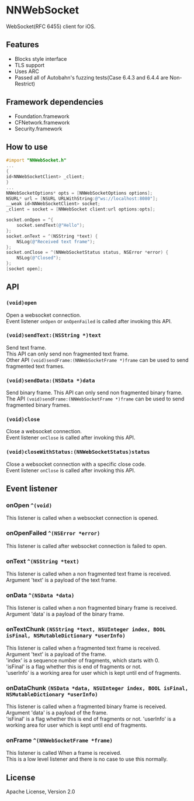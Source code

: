 # NNWebSocket

WebSocket(RFC 6455) client for iOS.

## Features

* Blocks style interface
* TLS support
* Uses ARC
* Passed all of Autobahn's fuzzing tests(Case 6.4.3 and 6.4.4 are Non-Restrict)

## Framework dependencies

* Foundation.framework
* CFNetwork.framework
* Security.framework

## How to use

```objective-c
#import "NNWebSocket.h"
...
{
id<NNWebSocketClient> _client;
}
...
NNWebSocketOptions* opts = [NNWebSocketOptions options];
NSURL* url = [NSURL URLWithString:@"ws://localhost:8080"];
__weak id<NNWebSocketClient> socket;
_client = socket = [NNWebSocket client:url options:opts];

socket.onOpen = ^{
    socket.sendText(@"Hello");
};
socket.onText = ^(NSString *text) {
    NSLog(@"Received text frame");
};
socket.onClose = ^(NNWebSocketStatus status, NSError *error) {
    NSLog(@"Closed");
};
[socket open];
```

## API

### `(void)open`

Open a websocket connection.  
Event listener `onOpen` or `onOpenFailed` is called after invoking this API.

### ``(void)sendText:(NSString *)text``
 
Send text frame.  
This API can only send non fragmented text frame.  
Other API ``(void)sendFrame:(NNWebSocketFrame *)frame`` can be used to send fragmented text frames. 

### ``(void)sendData:(NSData *)data``

Send binary frame.
This API can only send non fragmented binary frame.  
The API ``(void)sendFrame:(NNWebSocketFrame *)frame`` can be used to send fragmented binary frames. 

### `(void)close`

Close a websocket connection.  
Event listener `onClose` is called after invoking this API.

### `(void)closeWithStatus:(NNWebSocketStatus)status`

Close a websocket connection with a specific close code.  
Event listener `onClose` is called after invoking this API.

## Event listener

### onOpen `^(void)`

This listener is called when a websocket connection is opened.

### onOpenFailed ``^(NSError *error)``

This listener is called after websocket connection is failed to open.

### onText ``^(NSString *text)``

This listener is called when a non fragmented text frame is received.  
Argument 'text' is a payload of the text frame.

### onData ``^(NSData *data)``

This listener is called when a non fragmented binary frame is received.  
Argument 'data' is a payload of the binary frame.

### onTextChunk ``(NSString *text, NSUInteger index, BOOL isFinal, NSMutableDictionary *userInfo)``

This listener is called when a fragmented text frame is received.  
Argument 'text' is a payload of the frame.  
'index' is a sequence number of fragments, which starts with 0.  
'isFinal' is a flag whether this is end of fragments or not.  
'userInfo' is a working area for user which is kept until end of fragments.

### onDataChunk ``(NSData *data, NSUInteger index, BOOL isFinal, NSMutableDictionary *userInfo)``

This listener is called when a fragmented binary frame is received.  
Argument 'data' is a payload of the frame.  
'isFinal' is a flag whether this is end of fragments or not.
'userInfo' is a working area for user which is kept until end of fragments.

### onFrame ``^(NNWebSocketFrame *frame)``

This listener is called When a frame is received.  
This is a low level listener and there is no case to use this normally.

## License

Apache License, Version 2.0


